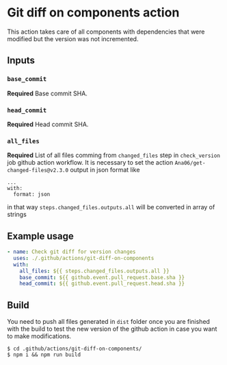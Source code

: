 # Git diff on components action

This action takes care of all components with dependencies that were modified but the version was not incremented.

## Inputs

### `base_commit`

**Required** Base commit SHA.

### `head_commit`

**Required** Head commit SHA.

### `all_files`

**Required** List of all files comming from `changed_files` step in `check_version` job github action workflow. It is necessary to set the action `Ana06/get-changed-files@v2.3.0` output in json format like
```
...
with:
  format: json
```
in that way `steps.changed_files.outputs.all` will be converted in array of strings

## Example usage

```yaml
- name: Check git diff for version changes
  uses: ./.github/actions/git-diff-on-components
  with:
    all_files: ${{ steps.changed_files.outputs.all }}
    base_commit: ${{ github.event.pull_request.base.sha }}
    head_commit: ${{ github.event.pull_request.head.sha }}
```

## Build
You need to push all files generated in `dist` folder once you are finished with the build to test the new version of the github action in case you want to make modifications.
```
$ cd .github/actions/git-diff-on-components/
$ npm i && npm run build
```